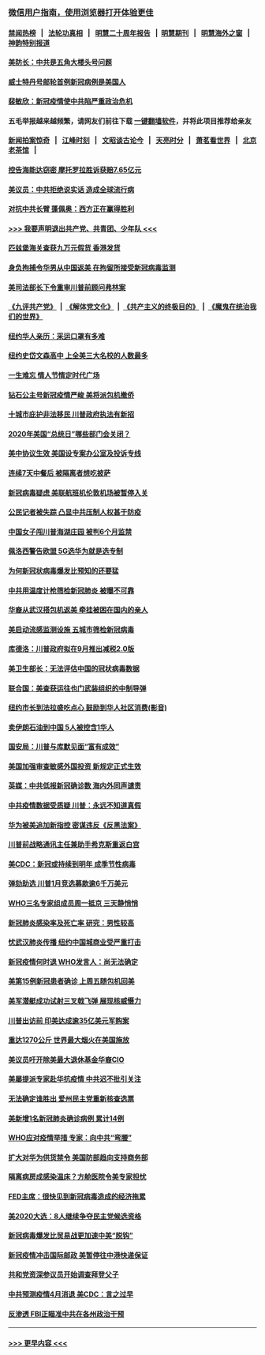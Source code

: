 ### [微信用户指南，使用浏览器打开体验更佳](https://github.com/gfw-breaker/banned-news1/blob/master/indexes/wechat-guide.md?t=0)
#### [禁闻热榜](热点新闻.md?t=0)  &nbsp;&nbsp;|&nbsp;&nbsp; [法轮功真相](https://github.com/gfw-breaker/truth/blob/master/README.md?t=0) &nbsp;&nbsp;|&nbsp;&nbsp; [明慧二十周年报告](https://github.com/gfw-breaker/mh-reports/blob/master/README.md?t=0) &nbsp;&nbsp;|&nbsp;&nbsp;[明慧期刊](https://github.com/gfw-breaker/mh-qikan) &nbsp;&nbsp;|&nbsp;&nbsp; [明慧海外之窗](https://github.com/gfw-breaker/mh-news/blob/master/README.md?t=0) &nbsp;&nbsp;|&nbsp;&nbsp; [神韵特别报道](https://github.com/gfw-breaker/mh-news/blob/master/shenyun.md?t=0)
#### [美防长：中共是五角大楼头号问题](../pages/nsc412/n11871768.md?t=02160802) 
#### [威士特丹号邮轮首例新冠病例是美国人](../pages/nsc412/n11871731.md?t=02160802) 
#### [裴敏欣：新冠疫情使中共陷严重政治危机](../pages/nsc412/n11871514.md?t=02160802) 
#### 五毛举报越来越频繁，请网友们前往下载 [一键翻墙软件](https://github.com/gfw-breaker/ssr-accounts)，并将此项目推荐给亲友
#### [新闻拍案惊奇](https://github.com/gfw-breaker/banned-news1/blob/master/pages/link4.md) &nbsp;&nbsp;|&nbsp;&nbsp; [江峰时刻](https://github.com/gfw-breaker/banned-news1/blob/master/pages/link4.md) &nbsp;&nbsp;|&nbsp;&nbsp; [文昭谈古论今](https://github.com/gfw-breaker/banned-news1/blob/master/pages/link4.md) &nbsp;&nbsp;|&nbsp;&nbsp; [天亮时分](https://github.com/gfw-breaker/banned-news1/blob/master/pages/link4.md) &nbsp;&nbsp;|&nbsp;&nbsp; [萧茗看世界](https://github.com/gfw-breaker/banned-news1/blob/master/pages/link4.md) &nbsp;&nbsp;|&nbsp;&nbsp; [北京老茶馆](https://github.com/gfw-breaker/banned-news1/blob/master/pages/link4.md) &nbsp;&nbsp;|&nbsp;&nbsp; 
#### [控告海能达窃密 摩托罗拉胜诉获赔7.65亿元](../pages/nsc412/n11871594.md?t=02160802) 
#### [美议员：中共拒绝说实话 造成全球流行病](../pages/nsc412/n11871582.md?t=02160802) 
#### [对抗中共长臂 蓬佩奥：西方正在赢得胜利](../pages/nsc412/n11871500.md?t=02160802) 
#### [>>> 我要声明退出共产党、共青团、少年队 <<<](https://github.com/begood0513/goodnews/blob/master/quit/letter.md) 
#### [匹兹堡海关查获九万元假货 香港发货](../pages/nsc412/n11870716.md?t=02160802) 
#### [身负拘捕令华男从中国返美  在拘留所接受新冠病毒监测](../pages/nsc412/n11870710.md?t=02160802) 
#### [美司法部长下令重审川普前顾问弗林案](../pages/nsc412/n11870258.md?t=02160802) 
#### [《九评共产党》](https://github.com/begood0513/9ping.md/blob/master/README.md) &nbsp;|&nbsp; [《解体党文化》](../../../../jtdwh.md/blob/master/README.md)  &nbsp;|&nbsp; [《共产主义的终极目的》](../../../../gczydzjmd.md/blob/master/README.md) &nbsp;|&nbsp; [《魔鬼在统治我们的世界》](../../../../mgztzwmdsj.md/blob/master/README.md) 
#### [纽约华人亲历：采运口罩有多难](../pages/nsc412/n11870531.md?t=02160802) 
#### [纽约史岱文森高中  上全美三大名校的人数最多](../pages/nsc412/n11870557.md?t=02160802) 
#### [一生难忘 情人节情定时代广场](../pages/nsc412/n11870536.md?t=02160802) 
#### [钻石公主号新冠疫情严峻 美将派包机撤侨](../pages/nsc412/n11870505.md?t=02160802) 
#### [十城市庇护非法移民 川普政府执法有新招](../pages/nsc412/n11870410.md?t=02160802) 
#### [2020年美国“总统日”哪些部门会关闭？](../pages/nsc412/n11870148.md?t=02160802) 
#### [美中协议生效 美国设专案办公室及投诉专线](../pages/nsc412/n11870266.md?t=02160802) 
#### [连续7天中餐后 被隔离者想吃披萨](../pages/nsc412/n11870243.md?t=02160802) 
#### [新冠病毒疑虑 美联航班机伦敦机场被暂停入关](../pages/nsc412/n11870015.md?t=02160802) 
#### [公民记者被失踪 凸显中共压制人权甚于防疫](../pages/nsc412/n11870042.md?t=02160802) 
#### [中国女子闯川普海湖庄园 被判6个月监禁](../pages/nsc412/n11869919.md?t=02160802) 
#### [佩洛西警告欧盟 5G选华为就是选专制](../pages/nsc412/n11869898.md?t=02160802) 
#### [为何新冠状病毒爆发比预知的还要猛](../pages/nsc412/n11869828.md?t=02160802) 
#### [中共用温度计枪筛检新冠肺炎 被曝不可靠](../pages/nsc412/n11869707.md?t=02160802) 
#### [华裔从武汉搭包机返美 牵挂被困在国内的亲人](../pages/nsc412/n11869711.md?t=02160802) 
#### [美启动流感监测设施 五城市筛检新冠病毒](../pages/nsc412/n11869689.md?t=02160802) 
#### [库德洛：川普政府拟在9月推出减税2.0版](../pages/nsc412/n11869627.md?t=02160802) 
#### [美卫生部长：无法评估中国的冠状病毒数据](../pages/nsc412/n11869301.md?t=02160802) 
#### [联合国：美查获运往也门武装组织的中制导弹](../pages/nsc412/n11868677.md?t=02160802) 
#### [纽约市长到法拉盛吃点心  鼓励到华人社区消费(影音)](../pages/nsc412/n11868197.md?t=02160802) 
#### [卖伊朗石油到中国  5人被控含1华人](../pages/nsc412/n11867988.md?t=02160802) 
#### [国安局：川普与库默见面“富有成效”](../pages/nsc412/n11867976.md?t=02160802) 
#### [美国加强审查敏感外国投资 新规定正式生效](../pages/nsc412/n11868041.md?t=02160802) 
#### [英媒：中共低报新冠确诊数 海内外同声谴责](../pages/nsc412/n11867421.md?t=02160802) 
#### [中共疫情数据受质疑 川普：永远不知道真假](../pages/nsc412/n11867195.md?t=02160802) 
#### [华为被美追加新指控 密谋违反《反黑法案》](../pages/nsc412/n11867191.md?t=02160802) 
#### [川普前战略通讯主任兼助手希克斯重返白宫](../pages/nsc412/n11867104.md?t=02160802) 
#### [美CDC：新冠或持续到明年 成季节性病毒](../pages/nsc412/n11867279.md?t=02160802) 
#### [弹劾助选 川普1月竞选募款逾6千万美元](../pages/nsc412/n11866950.md?t=02160802) 
#### [WHO三名专家组成员周一抵京 三天静悄悄](../pages/nsc412/n11866947.md?t=02160802) 
#### [新冠肺炎感染率及死亡率 研究：男性较高](../pages/nsc412/n11866956.md?t=02160802) 
#### [忧武汉肺炎传播 纽约中国城商业受严重打击](../pages/nsc412/n11866902.md?t=02160802) 
#### [新冠疫情何时退 WHO发言人：尚无法确定](../pages/nsc412/n11866864.md?t=02160802) 
#### [美第15例新冠患者确诊 上周五随包机回美](../pages/nsc412/n11866852.md?t=02160802) 
#### [美军潜艇成功试射三叉戟飞弹 展现核威慑力](../pages/nsc412/n11866046.md?t=02160802) 
#### [川普出访前 印美达成逾35亿美元军购案](../pages/nsc412/n11865444.md?t=02160802) 
#### [重达1270公斤 世界最大烟火在美国施放](../pages/nsc412/n11865198.md?t=02160802) 
#### [美议员吁开除美最大退休基金华裔CIO](../pages/nsc412/n11865230.md?t=02160802) 
#### [美屡提派专家赴华抗疫情 中共迟不批引关注](../pages/nsc412/n11864719.md?t=02160802) 
#### [无法确定谁胜出 爱州民主党重新核查选票](../pages/nsc412/n11864830.md?t=02160802) 
#### [美新增1名新冠肺炎确诊病例 累计14例](../pages/nsc412/n11864893.md?t=02160802) 
#### [WHO应对疫情举措 专家：向中共“弯腰”](../pages/nsc412/n11864727.md?t=02160802) 
#### [扩大对华为供货禁令 美国防部趋向支持商务部](../pages/nsc412/n11864773.md?t=02160802) 
#### [隔离病房成感染温床？方舱医院令美专家担忧](../pages/nsc412/n11864575.md?t=02160802) 
#### [FED主席：很快见到新冠病毒造成的经济拖累](../pages/nsc412/n11864507.md?t=02160802) 
#### [美2020大选：8人继续争夺民主党候选资格](../pages/nsc412/n11864327.md?t=02160802) 
#### [新冠病毒爆发比贸易战更加速中美“脱钩”](../pages/nsc412/n11864470.md?t=02160802) 
#### [新冠疫情冲击国际邮政 美暂停往中港快递保证](../pages/nsc412/n11864207.md?t=02160802) 
#### [共和党资深参议员开始调查拜登父子](../pages/nsc412/n11863984.md?t=02160802) 
#### [中共预测疫情4月消退 美CDC：言之过早](../pages/nsc412/n11864310.md?t=02160802) 
#### [反渗透 FBI正瞄准中共在各州政治干预](../pages/nsc412/n11864300.md?t=02160802) 

----
#### [ >>> 更早内容 <<< ](../indexes/nsc412-earlier.md)
